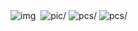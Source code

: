 

<img src = "https://res.cloudinary.com/dbszbhg8n/image/upload/v1686220275/Career%20Guidance%20System/Screenshot_242_hgtobr.png" alt=img />

 <img src = 'https://res.cloudinary.com/dbszbhg8n/image/upload/v1686220275/Career%20Guidance%20System/Screenshot_244_evtpjf.png ' alt pics />


 <img src = 'https://res.cloudinary.com/dbszbhg8n/image/upload/v1686220275/Career%20Guidance%20System/Screenshot_245_hae592.png' alt=pic/>
 
 <img src ='https://res.cloudinary.com/dbszbhg8n/image/upload/v1686220276/Career%20Guidance%20System/Screenshot_251_yaif7r.png' alt =pcs/>
 <img src ='https://res.cloudinary.com/dbszbhg8n/image/upload/v1686220275/Career%20Guidance%20System/Screenshot_249_sqnkeq.png' alt =pcs/>
